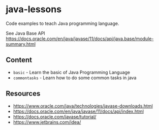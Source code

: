 # java-lessons

Code examples to teach Java programming language.

See Java Base API https://docs.oracle.com/en/java/javase/11/docs/api/java.base/module-summary.html

## Content

* `basic` - Learn the basic of Java Programming Language
* `commontasks` - Learn how to do some common tasks in java

## Resources

* https://www.oracle.com/java/technologies/javase-downloads.html
* https://docs.oracle.com/en/java/javase/11/docs/api/index.html
* https://docs.oracle.com/javase/tutorial/
* https://www.jetbrains.com/idea/
